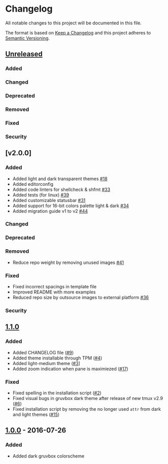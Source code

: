 # Changelog

All notable changes to this project will be documented in this file.

The format is based on [Keep a Changelog](http://keepachangelog.com/en/1.0.0/)
and this project adheres to [Semantic Versioning](http://semver.org/spec/v2.0.0.html).

## [Unreleased]

### Added

### Changed

### Deprecated

### Removed

### Fixed

### Security

## [v2.0.0]

### Added

- Added light and dark transparent themes [#18](https://github.com/egel/tmux-gruvbox/issues/18)
- Added editorconfig
- Added code linters for shellcheck & shfmt [#33](https://github.com/egel/tmux-gruvbox/issues/33)
- Added tests (for linux) [#39](https://github.com/egel/tmux-gruvbox/issues/39)
- Added customizable statusbar [#31](https://github.com/egel/tmux-gruvbox/issues/31)
- Added support for 16-bit colors palette light & dark [#34](https://github.com/egel/tmux-gruvbox/issues/34)
- Added migration guide v1 to v2 [#44](https://github.com/egel/tmux-gruvbox/issues/44)

### Changed

### Deprecated

### Removed

- Reduce repo weight by removing unused images [#41](https://github.com/egel/tmux-gruvbox/issues/41)

### Fixed

- Fixed incorrect spacings in template file
- Improved README with more examples
- Reduced repo size by outsource images to external platform [#36](https://github.com/egel/tmux-gruvbox/issues/36)

### Security

## [1.1.0]

### Added

- Added CHANGELOG file ([#9](https://github.com/egel/tmux-gruvbox/issues/9))
- Added theme installable through TPM ([#4](https://github.com/egel/tmux-gruvbox/issues/4))
- Added light-medium theme ([#3](https://github.com/egel/tmux-gruvbox/issues/3)]
- Added zoom indication when pane is maximiezed ([#17](https://github.com/egel/tmux-gruvbox/issues/17))

### Fixed

- Fixed spelling in the installation script ([#2](https://github.com/egel/tmux-gruvbox/issues/2))
- Fixed visual bugs in gruvbox dark theme after release of new tmux v2.9 ([#6](https://github.com/egel/tmux-gruvbox/issues/6))
- Fixed installation script by removing the no longer used `attr` from dark and light themes ([#15](https://github.com/egel/tmux-gruvbox/issues/15))

## [1.0.0] - 2016-07-26

### Added

- Added dark gruvbox colorscheme

[Unreleased]: https://github.com/egel/tmux-gruvbox/compare/v1.0.0...HEAD
[1.0.0]: https://github.com/egel/tmux-gruvbox/compare/v0.0.0...v1.0.0
[1.1.0]: https://github.com/egel/tmux-gruvbox/compare/v1.0.0...v1.1.0
[2.0.0]: https://github.com/egel/tmux-gruvbox/compare/v1.1.0...v2.0.0
